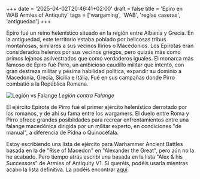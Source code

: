 +++
date = '2025-04-02T20:46:41+02:00'
draft = false
title = 'Epiro en WAB Armies of Antiquity'
tags = ['wargaming', 'WAB', 'reglas caseras', 'antiguedad']
+++

Epiro fué un reino helenístico situado en la región entre Albania y Grecia. En la antiguedad, este territorio estaba poblado por belicosas tribus montañosas, similares a sus vecinos Ilirios o Macedonios. Los Epirotas eran considerados helenos por sus vecinos griegos, pero quizás más como primos lejanos asilvestrados que como verdaderos iguales. El monarca más famoso de Epiro fué Pirro, un ambicioso caudillo militar que intentó, con gran destreza militar y pésima habilidad política, expandir su dominio a Macedonia, Grecia, Sicilia e Itália. Fué en sus campañas donde Pirro combatió a la República Romana.


![Legión vs Falange](https://senoca.github.io/imgs/legionvsphalanx.jpg)
*Legión contra Falange*

El ejército Epirota de Pirro fué el primer ejército helenístico derrotado por los romanos, y de ahí su fama entre los wargamers. El duelo entre Roma y Pirro ofrece grandes posiblidades para recrear enfrentamientos entre una falange macedónica dirigida por un militar experto, en condiciones "de manual", a diferencia de Pídna o Quinocéfala.

Estoy escribiendo una lista de ejército para Warhammer Ancient Battles basada en la de "Rise of Macedon" en "Alexander the Great", pero aún no la he acabado. Pero tiempo atrás escribí una basada en la lista "Alex & his Successors" de Armies of Antiquity V1. Si queréis, podéis usarla mientras acabo la lista definitiva. La podéis encontrar [aquí](https://senoca.github.io/pdfs/pyrrhic_aoa.pdf).
